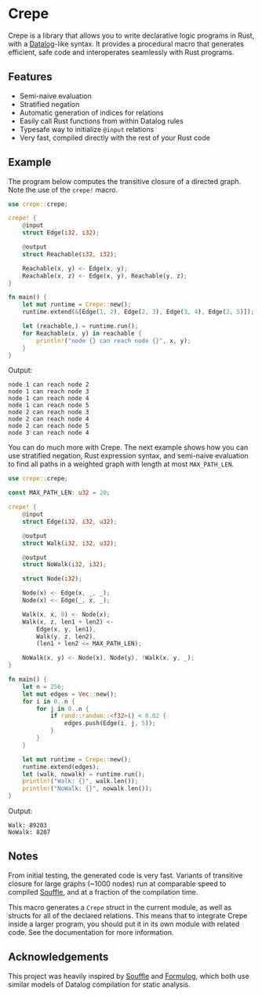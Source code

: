 # Crepe

Crepe is a library that allows you to write declarative logic programs in
Rust, with a [Datalog](https://en.wikipedia.org/wiki/Datalog)-like syntax.
It provides a procedural macro that generates efficient, safe code and
interoperates seamlessly with Rust programs.

## Features

- Semi-naive evaluation
- Stratified negation
- Automatic generation of indices for relations
- Easily call Rust functions from within Datalog rules
- Typesafe way to initialize `@input` relations
- Very fast, compiled directly with the rest of your Rust code

## Example

The program below computes the transitive closure of a directed graph. Note
the use of the `crepe!` macro.

```rust
use crepe::crepe;

crepe! {
    @input
    struct Edge(i32, i32);

    @output
    struct Reachable(i32, i32);

    Reachable(x, y) <- Edge(x, y);
    Reachable(x, z) <- Edge(x, y), Reachable(y, z);
}

fn main() {
    let mut runtime = Crepe::new();
    runtime.extend(&[Edge(1, 2), Edge(2, 3), Edge(3, 4), Edge(2, 5)]);

    let (reachable,) = runtime.run();
    for Reachable(x, y) in reachable {
        println!("node {} can reach node {}", x, y);
    }
}
```

Output:

```
node 1 can reach node 2
node 1 can reach node 3
node 1 can reach node 4
node 1 can reach node 5
node 2 can reach node 3
node 2 can reach node 4
node 2 can reach node 5
node 3 can reach node 4
```

You can do much more with Crepe. The next example shows how you can use
stratified negation, Rust expression syntax, and semi-naive evaluation to find
all paths in a weighted graph with length at most `MAX_PATH_LEN`.

```rust
use crepe::crepe;

const MAX_PATH_LEN: u32 = 20;

crepe! {
    @input
    struct Edge(i32, i32, u32);

    @output
    struct Walk(i32, i32, u32);

    @output
    struct NoWalk(i32, i32);

    struct Node(i32);

    Node(x) <- Edge(x, _, _);
    Node(x) <- Edge(_, x, _);

    Walk(x, x, 0) <- Node(x);
    Walk(x, z, len1 + len2) <-
        Edge(x, y, len1),
        Walk(y, z, len2),
        (len1 + len2 <= MAX_PATH_LEN);

    NoWalk(x, y) <- Node(x), Node(y), !Walk(x, y, _);
}

fn main() {
    let n = 256;
    let mut edges = Vec::new();
    for i in 0..n {
        for j in 0..n {
            if rand::random::<f32>() < 0.02 {
                edges.push(Edge(i, j, 5));
            }
        }
    }

    let mut runtime = Crepe::new();
    runtime.extend(edges);
    let (walk, nowalk) = runtime.run();
    println!("Walk: {}", walk.len());
    println!("NoWalk: {}", nowalk.len());
}
```

Output:

```
Walk: 89203
NoWalk: 8207
```

## Notes

From initial testing, the generated code is very fast. Variants of transitive
closure for large graphs (~1000 nodes) run at comparable speed to compiled
[Souffle](https://souffle-lang.github.io/), and at a fraction of the
compilation time.

This macro generates a `Crepe` struct in the current module, as well as structs
for all of the declared relations. This means that to integrate Crepe inside a
larger program, you should put it in its own module with related code. See the
documentation for more information.

## Acknowledgements

This project was heavily inspired by [Souffle](https://souffle-lang.github.io/)
and [Formulog](https://github.com/HarvardPL/formulog), which both use similar
models of Datalog compilation for static analysis.
